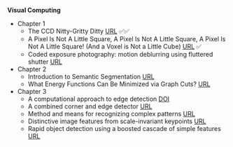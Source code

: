 **Visual Computing**
- Chapter 1
  - The CCD Nitty-Gritty Ditty [URL](http://solar.physics.montana.edu/nuggets/2000/001201/001201.html) ✅✅
  - A Pixel Is Not A Little Square, A Pixel Is Not A Little Square, A Pixel Is Not A Little Square! (And a Voxel is Not a Little Cube) [URL](http://alvyray.com/Memos/CG/Microsoft/6_pixel.pdf) ✅
  - Coded exposure photography: motion deblurring using fluttered shutter [URL](https://web.media.mit.edu/~raskar/deblur/CodedExpousreLowres.pdf)
- Chapter 2
  - Introduction to Semantic Segmentation [URL](https://encord.com/blog/guide-to-semantic-segmentation/)
  - What Energy Functions Can Be Minimized via Graph Cuts? [URL](https://www.cs.cornell.edu/~rdz/Papers/KZ-PAMI04.pdf)
- Chapter 3
  - A computational approach to edge detection [DOI](10.1109/TPAMI.1986.4767851)
  - A combined corner and edge detector [URL](https://citeseerx.ist.psu.edu/document?repid=rep1&type=pdf&doi=88cdfbeb78058e0eb2613e79d1818c567f0920e2)
  - Method and means for recognizing complex patterns [URL](https://patentimages.storage.googleapis.com/9f/9f/f3/87610ddec32390/US3069654.pdf)
  - Distinctive image features from scale-invariant keypoints [URL](https://www.cs.ubc.ca/~lowe/papers/ijcv04.pdf)
  - Rapid object detection using a boosted cascade of simple features [URL](https://www.cs.cmu.edu/~efros/courses/AP06/Papers/viola-cvpr-01.pdf)
